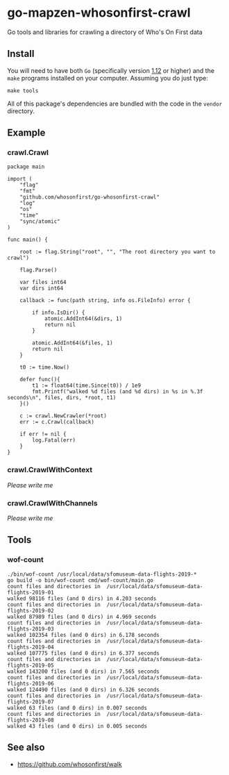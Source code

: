 # go-mapzen-whosonfirst-crawl

Go tools and libraries for crawling a directory of Who's On First data

## Install

You will need to have both `Go` (specifically version [1.12](https://golang.org/dl/) or higher) and the `make` programs installed on your computer. Assuming you do just type:

```
make tools
```

All of this package's dependencies are bundled with the code in the `vendor` directory.

## Example

### crawl.Crawl

```
package main

import (
	"flag"
	"fmt"
	"github.com/whosonfirst/go-whosonfirst-crawl"
	"log"
	"os"
	"time"
	"sync/atomic"
)

func main() {

	root := flag.String("root", "", "The root directory you want to crawl")

	flag.Parse()

	var files int64
	var dirs int64
	
	callback := func(path string, info os.FileInfo) error {
		
		if info.IsDir() {
			atomic.AddInt64(&dirs, 1)
			return nil
		}
		
		atomic.AddInt64(&files, 1)			
		return nil
	}
	
	t0 := time.Now()
	
	defer func(){
		t1 := float64(time.Since(t0)) / 1e9
		fmt.Printf("walked %d files (and %d dirs) in %s in %.3f seconds\n", files, dirs, *root, t1)
	}()
	
	c := crawl.NewCrawler(*root)
	err := c.Crawl(callback)

	if err != nil {
		log.Fatal(err)
	}
}
```

### crawl.CrawlWithContext

_Please write me_

### crawl.CrawlWithChannels

_Please write me_

## Tools

### wof-count

```
./bin/wof-count /usr/local/data/sfomuseum-data-flights-2019-*
go build -o bin/wof-count cmd/wof-count/main.go
count files and directories in  /usr/local/data/sfomuseum-data-flights-2019-01
walked 98116 files (and 0 dirs) in 4.203 seconds
count files and directories in  /usr/local/data/sfomuseum-data-flights-2019-02
walked 87989 files (and 0 dirs) in 4.969 seconds
count files and directories in  /usr/local/data/sfomuseum-data-flights-2019-03
walked 102354 files (and 0 dirs) in 6.178 seconds
count files and directories in  /usr/local/data/sfomuseum-data-flights-2019-04
walked 107775 files (and 0 dirs) in 6.377 seconds
count files and directories in  /usr/local/data/sfomuseum-data-flights-2019-05
walked 143200 files (and 0 dirs) in 7.565 seconds
count files and directories in  /usr/local/data/sfomuseum-data-flights-2019-06
walked 124490 files (and 0 dirs) in 6.326 seconds
count files and directories in  /usr/local/data/sfomuseum-data-flights-2019-07
walked 63 files (and 0 dirs) in 0.007 seconds
count files and directories in  /usr/local/data/sfomuseum-data-flights-2019-08
walked 43 files (and 0 dirs) in 0.005 seconds
```

## See also

* https://github.com/whosonfirst/walk